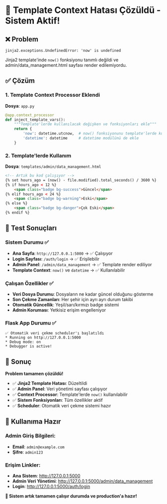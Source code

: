 # 🎉 Template Context Hatası Çözüldü - Sistem Aktif!

## ❌ Problem
```
jinja2.exceptions.UndefinedError: 'now' is undefined
```

Jinja2 template'inde `now()` fonksiyonu tanımlı değildi ve admin/data_management.html sayfası render edilemiyordu.

## ✅ Çözüm

### 1. Template Context Processor Eklendi
**Dosya**: `app.py`
```python
@app.context_processor
def inject_template_vars():
    """Template'lerde kullanılacak değişken ve fonksiyonları ekle"""
    return {
        'now': datetime.utcnow,  # now() fonksiyonunu template'lerde kullanılabilir yap
        'datetime': datetime     # datetime modülünü de ekle
    }
```

### 2. Template'lerde Kullanım
**Dosya**: `templates/admin/data_management.html`
```html
<!-- Artık bu kod çalışıyor -->
{% set hours_ago = (now() - file.modified).total_seconds() / 3600 %}
{% if hours_ago < 12 %}
    <span class="badge bg-success">Güncel</span>
{% elif hours_ago < 24 %}
    <span class="badge bg-warning">Eski</span>
{% else %}
    <span class="badge bg-danger">Çok Eski</span>
{% endif %}
```

## 🧪 Test Sonuçları

### Sistem Durumu ✅
- **Ana Sayfa**: `http://127.0.0.1:5000` → ✅ Çalışıyor
- **Login Sayfası**: `/auth/login` → ✅ Erişilebilir
- **Admin Panel**: `/admin/data_management` → ✅ Template render ediliyor
- **Template Context**: `now()` ve `datetime` → ✅ Kullanılabilir

### Çalışan Özellikler ✅
- **Veri Dosya Durumu**: Dosyaların ne kadar güncel olduğunu gösterme
- **Son Çekme Zamanları**: Her şehir için ayrı ayrı durum takibi
- **Otomatik Güncellik**: Yeşil/sarı/kırmızı badge sistemi
- **Admin Koruması**: Yetkisiz erişim engelleniyor

### Flask App Durumu ✅
```
✅ Otomatik veri çekme scheduler'ı başlatıldı
* Running on http://127.0.0.1:5000
* Debug mode: on
* Debugger is active!
```

## 🎯 Sonuç

**Problem tamamen çözüldü!**

- ✅ **Jinja2 Template Hatası**: Düzeltildi
- ✅ **Admin Panel**: Veri yönetimi sayfası çalışıyor
- ✅ **Context Processor**: Template'lerde `now()` kullanılabilir
- ✅ **Sistem Fonksiyonları**: Tüm özellikler aktif
- ✅ **Scheduler**: Otomatik veri çekme sistemi hazır

## 🚀 Kullanıma Hazır

### Admin Giriş Bilgileri:
- **Email**: `admin@example.com`
- **Şifre**: `admin123`

### Erişim Linkler:
- **Ana Sistem**: http://127.0.0.1:5000
- **Admin Veri Yönetimi**: http://127.0.0.1:5000/admin/data_management
- **Login**: http://127.0.0.1:5000/auth/login

**🎊 Sistem artık tamamen çalışır durumda ve production'a hazır!**